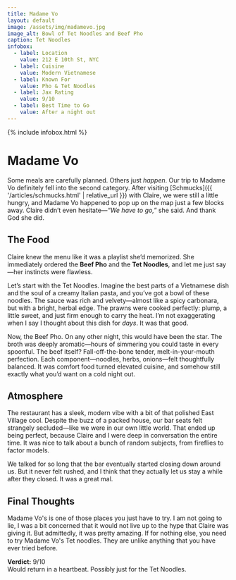 ```yaml
---
title: Madame Vo
layout: default
image: /assets/img/madamevo.jpg
image_alt: Bowl of Tet Noodles and Beef Pho
caption: Tet Noodles 
infobox:
  - label: Location
    value: 212 E 10th St, NYC
  - label: Cuisine
    value: Modern Vietnamese
  - label: Known For
    value: Pho & Tet Noodles
  - label: Jax Rating
    value: 9/10
  - label: Best Time to Go
    value: After a night out
---
```


{% include infobox.html %}

# Madame Vo

Some meals are carefully planned. Others just *happen*. Our trip to Madame Vo definitely fell into the second category. After visiting [Schmucks]({{ '/articles/schmucks.html' | relative_url }}) with Claire, we were still a little hungry, and Madame Vo happened to pop up on the map just a few blocks away. Claire didn’t even hesitate—*“We have to go,”* she said. And thank God she did.

## The Food

Claire knew the menu like it was a playlist she’d memorized. She immediately ordered the **Beef Pho** and the **Tet Noodles**, and let me just say—her instincts were flawless.

Let’s start with the Tet Noodles. Imagine the best parts of a Vietnamese dish and the soul of a creamy Italian pasta, and you’ve got a bowl of these noodles. The sauce was rich and velvety—almost like a spicy carbonara, but with a bright, herbal edge. The prawns were cooked perfectly: plump, a little sweet, and just firm enough to carry the heat. I’m not exaggerating when I say I thought about this dish for *days*. It was that good.

Now, the Beef Pho. On any other night, this would have been the star. The broth was deeply aromatic—hours of simmering you could taste in every spoonful. The beef itself? Fall-off-the-bone tender, melt-in-your-mouth perfection. Each component—noodles, herbs, onions—felt thoughtfully balanced. It was comfort food turned elevated cuisine, and somehow still exactly what you’d want on a cold night out.

## Atmosphere

The restaurant has a sleek, modern vibe with a bit of that polished East Village cool. Despite the buzz of a packed house, our bar seats felt strangely secluded—like we were in our own little world. That ended up being perfect, because Claire and I were deep in conversation the entire time. It was nice to talk about a bunch of random subjects, from fireflies to factor models.

We talked for so long that the bar eventually started closing down around us. But it never felt rushed, and I think that they actually let us stay a while after they closed. It was a great mal. 

## Final Thoughts

Madame Vo's is one of those places you just have to try. I am not going to lie, I was a bit concerned that it would not live up to the hype that Claire was giving it. But admittedly, it was pretty amazing. If for nothing else, you need to try Madame Vo's Tet noodles. They are unlike anything that you have ever tried before. 

**Verdict:** 9/10  
Would return in a heartbeat. Possibly just for the Tet Noodles.
